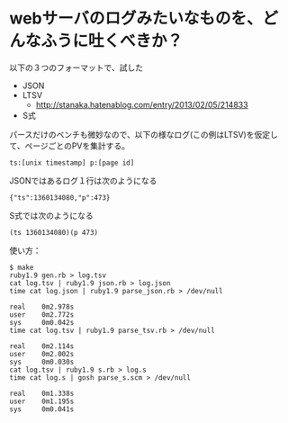 
webサーバのログみたいなものを、どんなふうに吐くべきか？
====

以下の３つのフォーマットで、試した

* JSON
* LTSV
  * http://stanaka.hatenablog.com/entry/2013/02/05/214833
* S式

パースだけのベンチも微妙なので、以下の様なログ(この例はLTSV)を仮定して、ページごとのPVを集計する。

    ts:[unix timestamp] p:[page id]

JSONではあるログ１行は次のようになる

    {"ts":1360134080,"p":473}

S式では次のようになる

    (ts 1360134080)(p 473)


使い方：

    $ make
    ruby1.9 gen.rb > log.tsv
    cat log.tsv | ruby1.9 json.rb > log.json
    time cat log.json | ruby1.9 parse_json.rb > /dev/null
    
    real    0m2.978s
    user    0m2.772s
    sys     0m0.042s
    time cat log.tsv | ruby1.9 parse_tsv.rb > /dev/null
    
    real    0m2.114s
    user    0m2.002s
    sys     0m0.030s
    cat log.tsv | ruby1.9 s.rb > log.s
    time cat log.s | gosh parse_s.scm > /dev/null
    
    real    0m1.338s
    user    0m1.195s
    sys     0m0.041s
